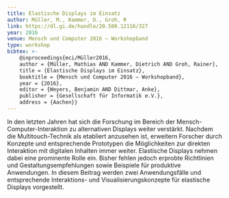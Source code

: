 ```yaml
---
title: Elastische Displays im Einsatz
author: Müller, M., Kammer, D., Groh, R
link: https://dl.gi.de/handle/20.500.12116/327
year: 2016
venue: Mensch und Computer 2016 – Workshopband
type: workshop
bibtex: >-
    @inproceedings{mci/Müller2016,
    author = {Müller, Mathias AND Kammer, Dietrich AND Groh, Rainer},
    title = {Elastische Displays im Einsatz},
    booktitle = {Mensch und Computer 2016 – Workshopband},
    year = {2016},
    editor = {Weyers, Benjamin AND Dittmar, Anke},
    publisher = {Gesellschaft für Informatik e.V.},
    address = {Aachen}}
---
```

In den letzten Jahren hat sich die Forschung im Bereich der Mensch-Computer-Interaktion zu alternativen Displays weiter verstärkt. Nachdem die Multitouch-Technik als etabliert anzusehen ist, erweitern Forscher durch Konzepte und entsprechende Prototypen die Möglichkeiten zur direkten Interaktion mit digitalen Inhalten immer weiter. Elastische Displays nehmen dabei eine prominente Rolle ein. Bisher fehlen jedoch erprobte Richtlinien und Gestaltungsempfehlungen sowie Beispiele für produktive Anwendungen. In diesem Beitrag werden zwei Anwendungsfälle und entsprechende Interaktions- und Visualisierungskonzepte für elastische Displays vorgestellt.